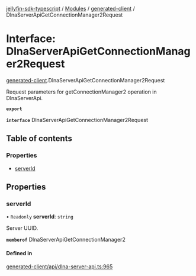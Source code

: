 [jellyfin-sdk-typescript](../README.md) / [Modules](../modules.md) / [generated-client](../modules/generated_client.md) / DlnaServerApiGetConnectionManager2Request

# Interface: DlnaServerApiGetConnectionManager2Request

[generated-client](../modules/generated_client.md).DlnaServerApiGetConnectionManager2Request

Request parameters for getConnectionManager2 operation in DlnaServerApi.

**`export`**

**`interface`** DlnaServerApiGetConnectionManager2Request

## Table of contents

### Properties

- [serverId](generated_client.DlnaServerApiGetConnectionManager2Request.md#serverid)

## Properties

### serverId

• `Readonly` **serverId**: `string`

Server UUID.

**`memberof`** DlnaServerApiGetConnectionManager2

#### Defined in

[generated-client/api/dlna-server-api.ts:965](https://github.com/thornbill/jellyfin-sdk-typescript/blob/350a9a5/src/generated-client/api/dlna-server-api.ts#L965)
